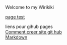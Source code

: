 Welcome to my Wirikiki  

[page test](test.md)  

liens pour gihub pages  
[Comment creer site git hub](https://putaindecode.io/articles/creer-un-site-web-gratuitement-avec-github-pages/)  
[Markdown](https://guides.github.com/features/mastering-markdown/)
